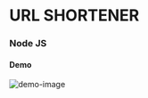 # URL SHORTENER
### Node JS

#### Demo
![demo-image](https://cdn1.bbcode0.com/uploads/2021/2/17/813028b18424ee5eeb0ccafd83421888-full.png)
